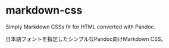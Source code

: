 # markdown-css

Simply Markdown CSSs fir for HTML converted with Pandoc.

日本語フォントを指定したシンプルなPandoc向けMarkdown CSS。
